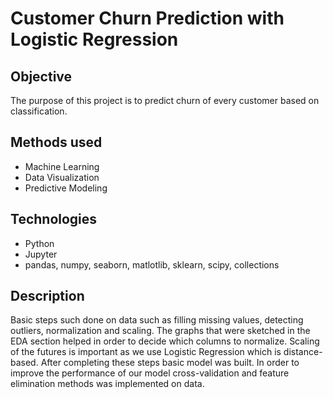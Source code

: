 # Customer Churn Prediction with Logistic Regression

## Objective
The purpose of this project is to predict churn of every customer based on classification.

## Methods used
- Machine Learning
- Data Visualization
- Predictive Modeling

## Technologies
- Python
- Jupyter
- pandas, numpy, seaborn, matlotlib, sklearn, scipy, collections

## Description
Basic steps such done on data such as filling missing values, detecting outliers, normalization and scaling. The graphs that were sketched in the EDA section helped in order to decide which columns to normalize. Scaling of the futures is important as we use Logistic Regression which is distance-based. After completing these steps basic model was built. In order to improve the performance of our model cross-validation and feature elimination methods was implemented on data.
